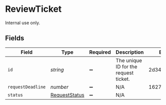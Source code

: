 # ReviewTicket

Internal use only.


## Fields

| Field                                                 | Type                                                  | Required                                              | Description                                           | Example                                               |
| ----------------------------------------------------- | ----------------------------------------------------- | ----------------------------------------------------- | ----------------------------------------------------- | ----------------------------------------------------- |
| `id`                                                  | *string*                                              | :heavy_minus_sign:                                    | The unique ID for the request ticket.                 | 2d34a56                                               |
| `requestDeadline`                                     | *number*                                              | :heavy_minus_sign:                                    | N/A                                                   | 1627955971268                                         |
| `status`                                              | [RequestStatus](../../models/shared/requeststatus.md) | :heavy_minus_sign:                                    | N/A                                                   |                                                       |